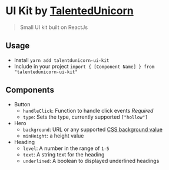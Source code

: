 # UI Kit by [TalentedUnicorn](https://github.com/talentedunicorn)
> Small UI kit built on ReactJs

## Usage
- Install `yarn add talentdunicorn-ui-kit`
- Include in your project `import { [Component Name] } from "talentedunicorn-ui-kit"`

## Components
- Button
  - `handleClick`: Function to handle click events *Required*
  - `type`: Sets the type, currently supported `["hollow"]`
- Hero
  - `background`: URL or any supported [CSS background value](https://developer.mozilla.org/en-US/docs/Web/CSS/background)
  - `minHeight`: a height value
- Heading
  - `level`: A number in the range of `1-5`
  - `text`: A string text for the heading
  - `underlined`: A boolean to displayed underlined headings 
